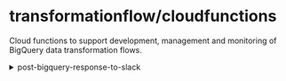 # transformationflow/cloudfunctions

Cloud functions to support development, management and monitoring of BigQuery data transformation flows.

<details>
<summary> post-bigquery-response-to-slack </summary>
  
  ### Overview
  This function will execute a single SQL query and post the response to a Slack channel on a schedule.  Any logic needs to be written in the SQL.

  ### Architecture
  
  #### Resources
  The deployed architecture leverages the following Google Cloud Platform resources:

  sequence | resource | default_name | description
  :-: | --- | --- | ---
  1 | Cloud Scheduler | `post-bigquery-response-to-slack` |Serverless PubSub trigger with configurable attributes
  2 | PubSub | `post-bigquery-response-to-slack` | Messaging to trigger Cloud Function with configured attributes
  3 | Cloud Function | `post-bigquery-response-to-slack` | Python 3.8 function [post-bigquery-response-to-slack](https://github.com/transformationflow/cloudfunctions/tree/main/post-bigquery-response-to-slack)
  4 | BigQuery | n/a |Accessed via google-cloud-bigquery client library (with additional drive scopes for federated table access)
  5 | Secret Manager | `slack-data-monitor` | Secure storage of Slack Access key

  #### Resource Flow
  ![Architecture](post-bigquery-response-to-slack/assets/post-bq-response-to-slack.png)

  ### Configuration
  Configuration is set via the following parameters in the Cloud Scheduler job: 
  parameter | section | description
  --- | --- | ---
  Frequency | Job Definition | Cron schedule for job triggering
  Pub/Sub Topic | Job Configuration | PubSub topic which triggers the deployed cloud function (default: `post-bigquery-response-to-slack`)
  `slack_access_token_name` | Message Attributes | Name of secret in Secret Manager
  `slack_channel` | Message Attributes | Channel to post query response (prefixed by '#' e.g. `#data-monitoring`)
  `sql_query` | Message Attributes | SQL query to execute.  This must return a column called post_text.

  To add an additional notifier, create a new Cloud Scheduler job with the required parameters.

  A single string will be posted to the channel, however it is possible to construct sentences with line breaks from query column values using the following native BigQuery functions:

  - [FORMAT](https://cloud.google.com/bigquery/docs/reference/standard-sql/string_functions#format_string) - allows injection of column values into a string using '%' 
  - [ARRAY_AGG](https://cloud.google.com/bigquery/docs/reference/standard-sql/aggregate_functions#array_agg) - aggregates a column (containing e.g. strings with injected column values) into an array
  - [ARRAY_TO_STRING](https://cloud.google.com/bigquery/docs/reference/standard-sql/array_functions#array_to_string) - converts an array into a delimited string. Delimiting on '\n' results in each sentence being written on a new line

  #### Example Query
  The following query structure will output a string as `post_text` which can then be pasted into the `sql_query` attribute and will then be posted to a slack channel on a schedule:


```
WITH
example_data_errors AS (
SELECT 14 AS critical_errors, 6 AS minor_errors, 4934 AS new_records, DATE('2021-06-21') AS ingestion_date UNION ALL
SELECT 25 AS critical_errors, 34 AS minor_errors, 7856 AS new_records, DATE('2021-06-20') AS ingestion_date UNION ALL
SELECT 45 AS critical_errors, 65 AS minor_errors, 9843 AS new_records, DATE('2021-06-19') AS ingestion_date
)

SELECT 
ARRAY_TO_STRING( ARRAY_AGG(
    FORMAT('ALERT: %d critical error(s) and %d minor error(s) from %d records on %t',
    critical_errors, minor_errors, new_records, ingestion_date)
), '\n') AS post_text     
FROM example_data_errors      
WHERE ingestion_date >= DATE_SUB('2021-06-21', INTERVAL 2 DAY)

```

This results in the following formatted and line-broken string as `post_text`, in a format which would be simple:

```
ALERT: 14 critical error(s) and 6 minor error(s) from 4934 records on 2021-06-21
ALERT: 25 critical error(s) and 34 minor error(s) from 7856 records on 2021-06-20
ALERT: 45 critical error(s) and 65 minor error(s) from 9843 records on 2021-06-19
```

  

</details>
